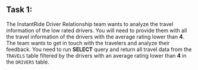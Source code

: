 ## Task 1:

The InstantRide Driver Relationship team wants to analyze the travel information of the low rated drivers. You will need to provide them with all the travel information of the drivers with the average rating lower than **4**. The team wants to get in touch with the travelers and analyze their feedback. You need to run **SELECT** query and return all travel data from the `TRAVELS` table filtered by the drivers with an average rating lower than **4** in the `DRIVERS` table.

